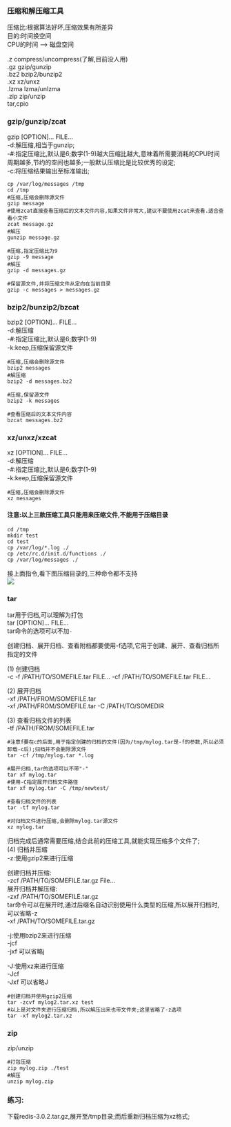 ### 压缩和解压缩工具

压缩比:根据算法好坏,压缩效果有所差异      
目的:时间换空间  
CPU的时间 --> 磁盘空间  

.z compress/uncompress(了解,目前没人用)  
.gz gzip/gunzip  
.bz2 bzip2/bunzip2    
.xz xz/unxz  
.lzma lzma/unlzma  
.zip zip/unzip  
tar,cpio  

### gzip/gunzip/zcat  
gzip [OPTION]... FILE...  
-d:解压缩,相当于gunzip;  
-#:指定压缩比,默认是6;数字(1-9)越大压缩比越大,意味着所需要消耗的CPU时间周期越多,节约的空间也越多;一般默认压缩比是比较优秀的设定;  
-c:将压缩结果输出至标准输出;  


```shell
cp /var/log/messages /tmp
cd /tmp
#压缩,压缩会删除源文件
gzip message
#使用zcat直接查看压缩后的文本文件内容,如果文件非常大,建议不要使用zcat来查看.适合查看小文件
zcat message.gz
#解压
gunzip message.gz

#压缩,指定压缩比为9
gzip -9 message
#解压
gzip -d messages.gz

#保留源文件,并将压缩文件从定向在当前目录
gzip -c messages > messages.gz
```


### bzip2/bunzip2/bzcat

bzip2 [OPTION]... FILE...  
-d:解压缩  
-#:指定压缩比,默认是6;数字(1-9)  
-k:keep,压缩保留源文件

```shell
#压缩,压缩会删除源文件
bzip2 messages
#解压缩
bzip2 -d messages.bz2

#压缩,保留源文件
bzip2 -k messages

#查看压缩后的文本文件内容
bzcat messages.bz2
```

### xz/unxz/xzcat  

xz [OPTION]... FILE...  
-d:解压缩  
-#:指定压缩比,默认是6;数字(1-9)  
-k:keep,压缩保留源文件

```shell
#压缩,压缩会删除源文件
xz messages
```

#### 注意:以上三款压缩工具只能用来压缩文件,不能用于压缩目录  
```shell
cd /tmp
mkdir test
cd test
cp /var/log/*.log ./
cp /etc/rc.d/init.d/functions ./
cp /var/log/messages ./
```
接上面指令,看下图压缩目录的,三种命令都不支持  
![](https://images.gitee.com/uploads/images/2019/0719/224126_6978f926_1479682.png)

### tar
tar用于归档,可以理解为打包  
tar [OPTION]... FILE...  
tar命令的选项可以不加`-`

创建归档、展开归档、查看附档都要使用-f选项,它用于创建、展开、查看归档所指定的文件  

(1) 创建归档  
-c -f /PATH/TO/SOMEFILE.tar FILE... 
-cf /PATH/TO/SOMEFILE.tar FILE... 

(2) 展开归档  
-xf /PATH/FROM/SOMEFILE.tar  
-xf /PATH/FROM/SOMEFILE.tar  -C /PATH/TO/SOMEDIR  

(3) 查看归档文件的列表  
-tf /PATH/FROM/SOMEFILE.tar  
 
```shell
#注意f要在c的后面,用于指定创建的归档的文件(因为/tmp/mylog.tar是-f的参数,所以必须卸载-c后);归档并不会删除源文件
tar -cf /tmp/mylog.tar *.log

#展开归档,tar的选项可以不带"-"
tar xf mylog.tar
#使用-C指定展开归档文件路径
tar xf mylog.tar -C /tmp/newtest/

#查看归档文件的列表
tar -tf mylog.tar

#对归档文件进行压缩,会删除mylog.tar源文件
xz mylog.tar
```

归档完成后通常需要压缩,结合此前的压缩工具,就能实现压缩多个文件了;  
(4) 归档并压缩  
-z:使用gzip2来进行压缩  

创建归档并压缩:  
-zcf /PATH/TO/SOMEFILE.tar.gz  File...  
展开归档并解压缩:  
-zxf /PATH/TO/SOMEFILE.tar.gz  
tar命令可以在展开时,通过后缀名自动识别使用什么类型的压缩,所以展开归档时,可以省略-z  
-xf /PATH/TO/SOMEFILE.tar.gz  

-j:使用bzip2来进行压缩  
-jcf  
-jxf  可以省略j  

-J:使用xz来进行压缩  
-Jcf  
-Jxf  可以省略J  

```shell
#创建归档并使用gzip2压缩    
tar -zcvf mylog2.tar.xz test
#以上是对文件夹进行压缩归档,所以解压出来也带文件夹;这里省略了-z选项
tar -xf mylog2.tar.xz 
```

### zip  
zip/unzip  

```shell
#打包压缩
zip mylog.zip ./test
#解压
unzip mylog.zip
```

### 练习:
下载redis-3.0.2.tar.gz,展开至/tmp目录;而后重新归档压缩为xz格式;  




